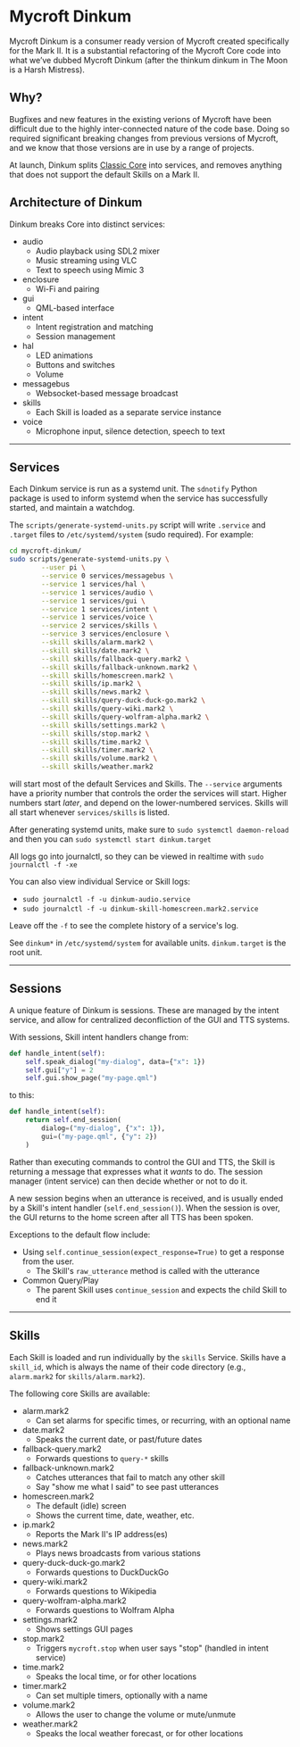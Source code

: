 # Mycroft Dinkum

Mycroft Dinkum is a consumer ready version of Mycroft created specifically for the Mark II. It is a substantial refactoring of the Mycroft Core code into what we’ve dubbed Mycroft Dinkum (after the thinkum dinkum in The Moon is a Harsh Mistress). 

## Why?

Bugfixes and new features in the existing verions of Mycroft have been difficult due to the highly inter-connected nature of the code base. Doing so required significant breaking changes from previous versions of Mycroft, and we know that those versions are in use by a range of projects. 

At launch, Dinkum splits [Classic Core](https://github.com/mycroftai/mycroft-core) into services, and removes anything that does not support the default Skills on a Mark II. 

## Architecture of Dinkum

Dinkum breaks Core into distinct services:

* audio
    * Audio playback using SDL2 mixer
    * Music streaming using VLC
    * Text to speech using Mimic 3
* enclosure
    * Wi-Fi and pairing
* gui
    * QML-based interface
* intent
    * Intent registration and matching
    * Session management
* hal
    * LED animations
    * Buttons and switches
    * Volume
* messagebus
    * Websocket-based message broadcast
* skills
    * Each Skill is loaded as a separate service instance
* voice
    * Microphone input, silence detection, speech to text


---


## Services

Each Dinkum service is run as a systemd unit. The `sdnotify` Python package is used to inform systemd when the service has successfully started, and maintain a watchdog.

The `scripts/generate-systemd-units.py` script will write `.service` and `.target` files to `/etc/systemd/system` (sudo required). For example:

``` sh
cd mycroft-dinkum/
sudo scripts/generate-systemd-units.py \
        --user pi \
        --service 0 services/messagebus \
        --service 1 services/hal \
        --service 1 services/audio \
        --service 1 services/gui \
        --service 1 services/intent \
        --service 1 services/voice \
        --service 2 services/skills \
        --service 3 services/enclosure \
        --skill skills/alarm.mark2 \
        --skill skills/date.mark2 \
        --skill skills/fallback-query.mark2 \
        --skill skills/fallback-unknown.mark2 \
        --skill skills/homescreen.mark2 \
        --skill skills/ip.mark2 \
        --skill skills/news.mark2 \
        --skill skills/query-duck-duck-go.mark2 \
        --skill skills/query-wiki.mark2 \
        --skill skills/query-wolfram-alpha.mark2 \
        --skill skills/settings.mark2 \
        --skill skills/stop.mark2 \
        --skill skills/time.mark2 \
        --skill skills/timer.mark2 \
        --skill skills/volume.mark2 \
        --skill skills/weather.mark2
```

will start most of the default Services and Skills. The `--service` arguments have a priority number that controls the order the services will start. Higher numbers start *later*, and depend on the lower-numbered services. Skills will all start whenever `services/skills` is listed.

After generating systemd units, make sure to `sudo systemctl daemon-reload` and then you can `sudo systemctl start dinkum.target`

All logs go into journalctl, so they can be viewed in realtime with `sudo journalctl -f -xe`

You can also view individual Service or Skill logs:

* `sudo journalctl -f -u dinkum-audio.service`
* `sudo journalctl -f -u dinkum-skill-homescreen.mark2.service`

Leave off the `-f` to see the complete history of a service's log.

See `dinkum*` in `/etc/systemd/system` for available units. `dinkum.target` is the root unit.


---


## Sessions

A unique feature of Dinkum is sessions. These are managed by the intent service, and allow for centralized deconfliction of the GUI and TTS systems.

With sessions, Skill intent handlers change from:

``` python
def handle_intent(self):
    self.speak_dialog("my-dialog", data={"x": 1})
    self.gui["y"] = 2
    self.gui.show_page("my-page.qml")
```

to this:

``` python
def handle_intent(self):
    return self.end_session(
        dialog=("my-dialog", {"x": 1}),
        gui=("my-page.qml", {"y": 2})
    )
```

Rather than executing commands to control the GUI and TTS, the Skill is returning a message that expresses what it *wants* to do. The session manager (intent service) can then decide whether or not to do it.

A new session begins when an utterance is received, and is usually ended by a Skill's intent handler (`self.end_session()`). When the session is over, the GUI returns to the home screen after all TTS has been spoken.

Exceptions to the default flow include:

* Using `self.continue_session(expect_response=True)` to get a response from the user.
    * The Skill's `raw_utterance` method is called with the utterance
* Common Query/Play
    * The parent Skill uses `continue_session` and expects the child Skill to end it


---


## Skills

Each Skill is loaded and run individually by the `skills` Service. Skills have a `skill_id`, which is always the name of their code directory (e.g., `alarm.mark2` for `skills/alarm.mark2`).

The following core Skills are available:

* alarm.mark2
    * Can set alarms for specific times, or recurring, with an optional name
* date.mark2
    * Speaks the current date, or past/future dates
* fallback-query.mark2
    * Forwards questions to `query-*` skills
* fallback-unknown.mark2
    * Catches utterances that fail to match any other skill
    * Say "show me what I said" to see past utterances
* homescreen.mark2
    * The default (idle) screen
    * Shows the current time, date, weather, etc.
* ip.mark2
    * Reports the Mark II's IP address(es)
* news.mark2
    * Plays news broadcasts from various stations
* query-duck-duck-go.mark2
    * Forwards questions to DuckDuckGo
* query-wiki.mark2
    * Forwards questions to Wikipedia
* query-wolfram-alpha.mark2
    * Forwards questions to Wolfram Alpha
* settings.mark2
    * Shows settings GUI pages
* stop.mark2
    * Triggers `mycroft.stop` when user says "stop" (handled in intent service)
* time.mark2
    * Speaks the local time, or for other locations
* timer.mark2
    * Can set multiple timers, optionally with a name
* volume.mark2
    * Allows the user to change the volume or mute/unmute
* weather.mark2
    * Speaks the local weather forecast, or for other locations
